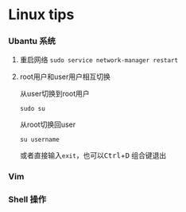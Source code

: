 # Linux tips

### Ubantu 系统

1. 重启网络 ``sudo service network-manager restart``

2. root用户和user用户相互切换

   从user切换到root用户

   ```
   sudo su
   ```

   从root切换回user

   ```
   su username
   ```

   或者直接输入``exit``，也可以<kbd>Ctrl</kbd>+<kbd>D</kbd> 组合键退出

   

### Vim

### Shell 操作
